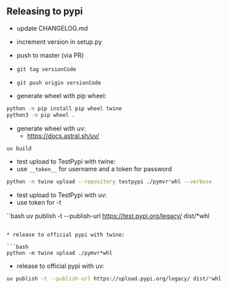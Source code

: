 ## Releasing to pypi

* update CHANGELOG.md
* increment version in setup.py
* push to master (via PR)
* `git tag versionCode`
* `git push origin versionCode`

* generate wheel with pip wheel:

```bash
python -m pip install pip wheel twine
python3 -m pip wheel .
```

* generate wheel with uv:
    - https://docs.astral.sh/uv/

```bash
uv build
```

* test upload to TestPypi with twine:
* use `__token__` for username and a token for password

```bash
python -m twine upload --repository testpypi ./pymvr*whl --verbose
```

* test upload to TestPypi with uv:
* use token for -t

``bash
uv publish -t --publish-url https://test.pypi.org/legacy/ dist/*whl
```

* release to official pypi with twine:

```bash
python -m twine upload ./pymvr*whl
```

* release to official pypi with uv:

```bash
uv publish -t --publish-url https://upload.pypi.org/legacy/ dist/*whl
```
